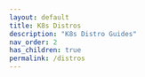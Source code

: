```yaml
---
layout: default
title: K8s Distros
description: "K8s Distro Guides"
nav_order: 2
has_children: true
permalink: /distros
---
```

